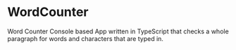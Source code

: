 # WordCounter
 Word Counter Console based App written in TypeScript that checks a whole paragraph for words and characters that are typed in.
